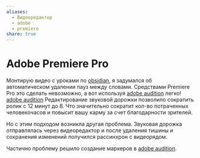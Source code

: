 ```yaml
---
aliases:
  - Видеоредактор
  - adobe
  - premiere
share: true
---
```


# Adobe Premiere Pro

Монтирую видео с уроками по [obsidian](../obsidian/obsidian.md),
я задумался об автоматическом удалении пауз между словами.
Средствами Premiere Pro это сделать невозможно, а вот используя [adobe audition](adobe%20audition.md)
легко! 
[adobe audition](adobe%20audition.md)
Редактирование звуковой дорожки позволило сократить ролик  с 12 минут до 8. Что значительно сократит кол-во потраченных человекочасов и повысит вашу карму за счет благодарности зрителей. 

Но с этим подходом возникла другая проблема. Звуковая дорожка отправлялась через видеоредактор и после удаления тишины и сохранения изменений получился рассинхрон с видеорядом. 

Частично проблему решило создание маркеров в [adobe audition](adobe%20audition.md). 



